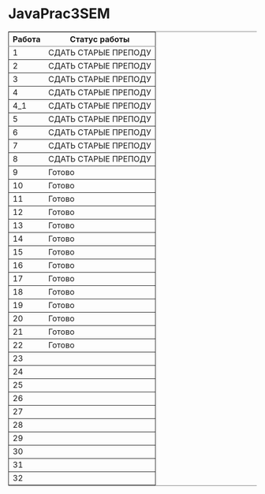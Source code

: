# JavaPrac3SEM

<table border="2" cellspacing="0" cellpadding="6" rules="groups" frame="hsides">


<colgroup>
<col  class="org-right" />

<col  class="org-left" />
</colgroup>
<thead>
<tr>
<th scope="col" class="org-right">Работа</th>
<th scope="col" class="org-left">Статус работы</th>
</tr>
</thead>

<tbody>
<tr>
<td class="org-right">1</td>
<td class="org-left">СДАТЬ СТАРЫЕ ПРЕПОДУ</td>
</tr>
</tbody>

<tbody>
<tr>
<td class="org-right">2</td>
<td class="org-left">СДАТЬ СТАРЫЕ ПРЕПОДУ</td>
</tr>
</tbody>

<tbody>
<tr>
<td class="org-right">3</td>
<td class="org-left">СДАТЬ СТАРЫЕ ПРЕПОДУ</td>
</tr>
</tbody>

<tbody>
<tr>
<td class="org-right">4</td>
<td class="org-left">СДАТЬ СТАРЫЕ ПРЕПОДУ</td>
</tr>
</tbody>

<tbody>
<tr>
<td class="org-right">4_1</td>
<td class="org-left">СДАТЬ СТАРЫЕ ПРЕПОДУ</td>
</tr>
</tbody>

<tbody>
<tr>
<td class="org-right">5</td>
<td class="org-left">СДАТЬ СТАРЫЕ ПРЕПОДУ</td>
</tr>
</tbody>

<tbody>
<tr>
<td class="org-right">6</td>
<td class="org-left">СДАТЬ СТАРЫЕ ПРЕПОДУ</td>
</tr>
</tbody>

<tbody>
<tr>
<td class="org-right">7</td>
<td class="org-left">СДАТЬ СТАРЫЕ ПРЕПОДУ</td>
</tr>
</tbody>

<tbody>
<tr>
<td class="org-right">8</td>
<td class="org-left">СДАТЬ СТАРЫЕ ПРЕПОДУ</td>
</tr>
</tbody>

<tbody>
<tr>
<td class="org-right">9</td>
<td class="org-left">Готово</td>
</tr>
</tbody>

<tbody>
<tr>
<td class="org-right">10</td>
<td class="org-left">Готово</td>
</tr>
</tbody>

<tbody>
<tr>
<td class="org-right">11</td>
<td class="org-left">Готово</td>
</tr>
</tbody>

<tbody>
<tr>
<td class="org-right">12</td>
<td class="org-left">Готово</td>
</tr>
</tbody>

<tbody>
<tr>
<td class="org-right">13</td>
<td class="org-left">Готово</td>
</tr>
</tbody>

<tbody>
<tr>
<td class="org-right">14</td>
<td class="org-left">Готово</td>
</tr>
</tbody>

<tbody>
<tr>
<td class="org-right">15</td>
<td class="org-left">Готово</td>
</tr>
</tbody>

<tbody>
<tr>
<td class="org-right">16</td>
<td class="org-left">Готово</td>
</tr>
</tbody>

<tbody>
<tr>
<td class="org-right">17</td>
<td class="org-left">Готово</td>
</tr>
</tbody>

<tbody>
<tr>
<td class="org-right">18</td>
<td class="org-left">Готово</td>
</tr>
</tbody>

<tbody>
<tr>
<td class="org-right">19</td>
<td class="org-left">Готово</td>
</tr>
</tbody>

<tbody>
<tr>
<td class="org-right">20</td>
<td class="org-left">Готово</td>
</tr>
</tbody>

<tbody>
<tr>
<td class="org-right">21</td>
<td class="org-left">Готово</td>
</tr>
</tbody>

<tbody>
<tr>
<td class="org-right">22</td>
<td class="org-left">Готово</td>
</tr>
</tbody>

<tbody>
<tr>
<td class="org-right">23</td>
<td class="org-left">&#xa0;</td>
</tr>
</tbody>

<tbody>
<tr>
<td class="org-right">24</td>
<td class="org-left">&#xa0;</td>
</tr>
</tbody>

<tbody>
<tr>
<td class="org-right">25</td>
<td class="org-left">&#xa0;</td>
</tr>
</tbody>

<tbody>
<tr>
<td class="org-right">26</td>
<td class="org-left">&#xa0;</td>
</tr>
</tbody>

<tbody>
<tr>
<td class="org-right">27</td>
<td class="org-left">&#xa0;</td>
</tr>
</tbody>

<tbody>
<tr>
<td class="org-right">28</td>
<td class="org-left">&#xa0;</td>
</tr>
</tbody>

<tbody>
<tr>
<td class="org-right">29</td>
<td class="org-left">&#xa0;</td>
</tr>
</tbody>

<tbody>
<tr>
<td class="org-right">30</td>
<td class="org-left">&#xa0;</td>
</tr>
</tbody>

<tbody>
<tr>
<td class="org-right">31</td>
<td class="org-left">&#xa0;</td>
</tr>
</tbody>

<tbody>
<tr>
<td class="org-right">32</td>
<td class="org-left">&#xa0;</td>
</tr>
</tbody>
</table>
